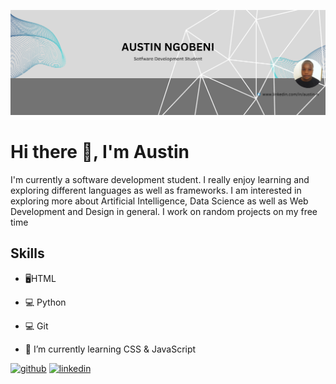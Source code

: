 ![Software Development Student](https://github.com/aus01/aus01/blob/main/myheader.png)

# Hi there 👋, I'm Austin
I'm currently a software development student. I really enjoy learning and exploring different languages as well as frameworks. I am interested in exploring more about Artificial Intelligence, Data Science as well as Web Development and Design in general. I work on random projects on my free time

## Skills
- 🖥HTML
- 💻 Python
- 💻 Git

- 🌱 I’m currently learning CSS & JavaScript 


[<img src='https://cdn.jsdelivr.net/npm/simple-icons@3.0.1/icons/github.svg' alt='github' height='40'>](https://github.com/aus01)  [<img src='https://cdn.jsdelivr.net/npm/simple-icons@3.0.1/icons/linkedin.svg' alt='linkedin' height='40'>](https://www.linkedin.com/in/https://www.linkedin.com/in/austin-n//)  

 






